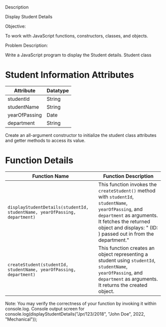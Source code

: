 Description

Display Student Details

Objective:

To work with JavaScript functions, constructors, classes, and objects.

Problem Description:

Write a JavaScript program to display the Student details. 
Student class 

# Student Information Attributes

| Attribute       | Datatype    |
|-----------------|-------------|
| studentId       | String      |
| studentName     | String      | 
| yearOfPassing   | Date        | 
| department      | String      | 



Create an all-argument constructor to initialize the student class attributes and getter methods to access its value.

# Function Details

| Function Name                  | Function Description                                                                                               |
|--------------------------------|-------------------------------------------------------------------------------------------------------------------|
| `displayStudentDetails(studentId, studentName, yearOfPassing, department)` | This function invokes the `createStudent()` method with `studentId`, `studentName`, `yearOfPassing`, and `department` as arguments. It fetches the returned object and displays: "<studentName> (ID: <studentId>) passed out in <yearOfPassing> from the <department> department." |
| `createStudent(studentId, studentName, yearOfPassing, department)`        | This function creates an object representing a student using `studentId`, `studentName`, `yearOfPassing`, and `department` as arguments. It returns the created object.          |


Note: You may verify the correctness of your function by invoking it within console.log.
Console output screen for console.log(displayStudentDetails("Jpr/123/2018", "John Doe", 2022, "Mechanical"));

